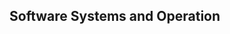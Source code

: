 ## Software Systems and Operation

<!-- ### Advanced Matplotlib Layouts with the `bisect()` function -->

<!-- I can put a figure here from my notability note titled "Why i need bisect function" -->

<!-- It can be difficult to create complex plot layouts with matplotlib, especially when the layout should have strict requirements, like neighboring axes that are aligned with one another. Before explaining a custom method for solving this problem through the use of a new function `bisect()`, its worth reviewing the more accepted methods of advanced matplotlib figure layout.  -->

<!-- #### Subplot Mosaic

[Subplot mosaic](https://matplotlib.org/stable/gallery/subplots_axes_and_figures/mosaic.html)  is a tool for specifying the layout of a figure with a special python dictionary, demonstrated by this example from the docs:

```python
fig = plt.figure(layout="constrained")
ax_dict = fig.subplot_mosaic(
    [
        ["bar", "plot"],
        ["hist", "image"],
    ],
)
ax_dict["bar"].bar(["a", "b", "c"], [5, 7, 9])
ax_dict["plot"].plot([1, 2, 3])
ax_dict["hist"].hist(hist_data)
ax_dict["image"].imshow([[1, 2], [2, 1]])
identify_axes(ax_dict)
```
![](./figs/sphx_glr_mosaic_001_2_0x.webp){#fig:mosaic path="chapter_08"}


```{=html}
??? note

    There also is a method for embedding one mosaic inside of another, which can be handy for complex layouts:

    ```python
    inner = [
        ["inner A"],
        ["inner B"],
    ]

    outer_nested_mosaic = [
        ["main", inner],
        ["bottom", "bottom"],
    ]
    axd = plt.figure(layout="constrained").subplot_mosaic(
        outer_nested_mosaic, empty_sentinel=None
    )
    identify_axes(axd, fontsize=36)
    ```
```

There are methods of changing the aspect ratios of the plots, but tools for imposing alignment constraints across plots are limited. For example, notice in the example above how the (1,1) plot axes are not vertically aligned with the (0,1) plot above.  -->

<!-- #### Gridspec

[Gridspec](https://matplotlib.org/stable/gallery/lines_bars_and_markers/scatter_hist.html#sphx-glr-gallery-lines-bars-and-markers-scatter-hist-py) is a tool for more carefully specifying a grid layout. Space between plots can be specified, and the relative widths or heights of columns and rows can be customized. Gridspec offers a lot of control, but it requires many custom parameters that can be unintuitive to derive.  -->

<!-- #### Add_axes
One of the simplest ways of adding subplots to a figure is with the `fig.add_axese(rect)` method. The `rect = [ll_x, ll_y, width, height]` specifies the x and y coordinate of the lower left corner with the first two parameters, and the width and height with the second 2 parameters. Multiple uses of `add_axese()` offers maximum control for creating advanced layouts, but specifying all the correct `rect` arrays can get very confusing. Figure @Fig:layout_sketch illustrates the types of calculations that become necessary when the specific location and size of each subplot must be specified under certain constraints. 

![**Sketch for layout with add_axese().**](./figs/layout_sketch.png){#fig:layout_sketch short-caption="Rough sketch for layout with add_axese()" path="chapter_08"} -->

<!-- #### `bisect()` method -->

<script src="../../chapter_06/code/section_05.js"></script>
